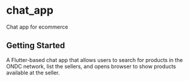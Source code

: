 # chat_app

Chat app for ecommerce

## Getting Started

A Flutter-based chat app that allows users to search for products in the ONDC network, list the sellers, and opens browser to show products available at the seller.